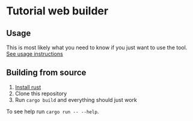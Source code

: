 # Tutorial web builder

## Usage

This is most likely what you need to know if you just want to use the tool.
[See usage instructions](./USAGE.md)

## Building from source

1. [Install rust](https://rustup.rs/)
2. Clone this repository
3. Run `cargo build` and everything should just work

To see help run `cargo run -- --help`.
